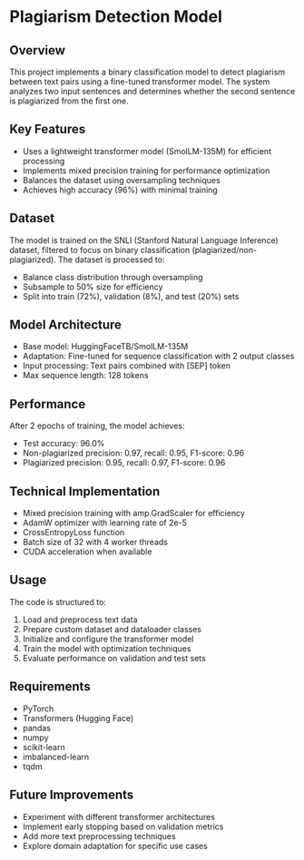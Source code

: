 # Plagiarism Detection Model

## Overview
This project implements a binary classification model to detect plagiarism between text pairs using a fine-tuned transformer model. The system analyzes two input sentences and determines whether the second sentence is plagiarized from the first one.

## Key Features
- Uses a lightweight transformer model (SmolLM-135M) for efficient processing
- Implements mixed precision training for performance optimization
- Balances the dataset using oversampling techniques
- Achieves high accuracy (96%) with minimal training

## Dataset
The model is trained on the SNLI (Stanford Natural Language Inference) dataset, filtered to focus on binary classification (plagiarized/non-plagiarized). The dataset is processed to:
- Balance class distribution through oversampling
- Subsample to 50% size for efficiency
- Split into train (72%), validation (8%), and test (20%) sets

## Model Architecture
- Base model: HuggingFaceTB/SmolLM-135M
- Adaptation: Fine-tuned for sequence classification with 2 output classes
- Input processing: Text pairs combined with [SEP] token
- Max sequence length: 128 tokens

## Performance
After 2 epochs of training, the model achieves:
- Test accuracy: 96.0%
- Non-plagiarized precision: 0.97, recall: 0.95, F1-score: 0.96
- Plagiarized precision: 0.95, recall: 0.97, F1-score: 0.96

## Technical Implementation
- Mixed precision training with amp.GradScaler for efficiency
- AdamW optimizer with learning rate of 2e-5
- CrossEntropyLoss function
- Batch size of 32 with 4 worker threads
- CUDA acceleration when available

## Usage
The code is structured to:
1. Load and preprocess text data
2. Prepare custom dataset and dataloader classes
3. Initialize and configure the transformer model
4. Train the model with optimization techniques
5. Evaluate performance on validation and test sets

## Requirements
- PyTorch
- Transformers (Hugging Face)
- pandas
- numpy
- scikit-learn
- imbalanced-learn
- tqdm

## Future Improvements
- Experiment with different transformer architectures
- Implement early stopping based on validation metrics
- Add more text preprocessing techniques
- Explore domain adaptation for specific use cases
